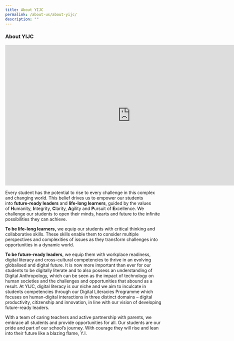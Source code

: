 ```yaml
---
title: About YIJC
permalink: /about-us/about-yijc/
description: ""
---
```

### **About YIJC**

<iframe width="800" height="450" src="https://www.youtube.com/embed/GNoojU-pzeg" title="2022 YIJC Corporate Video" frameborder="0" allow="accelerometer; autoplay; clipboard-write; encrypted-media; gyroscope; picture-in-picture; web-share" allowfullscreen></iframe>

Every student has the potential to rise to every challenge in this complex and changing world. This belief drives us to empower our students into **future-ready leaders** and **life-long learners**, guided by the values of **H**umanity, **I**ntegrity, **C**larity, **A**gility and **P**ursuit of **E**xcellence. We challenge our students to open their minds, hearts and future to the infinite possibilities they can achieve.  
  
**To be life-long learners,** we equip our students with critical thinking and collaborative skills. These skills enable them to consider multiple perspectives and complexities of issues as they transform challenges into opportunities in a dynamic world.  
  
**To be future-ready leaders**, we equip them with workplace readiness, digital literacy and cross-cultural competencies to thrive in an evolving globalised and digital future. It is now more important than ever for our students to be digitally literate and to also possess an understanding of Digital Anthropology, which can be seen as the impact of technology on human societies and the challenges and opportunities that abound as a result. At YIJC, digital literacy is our niche and we aim to inculcate in students competencies through our Digital Literacies Programme which focuses on human-digital interactions in three distinct domains – digital productivity, citizenship and innovation, in line with our vision of developing future-ready leaders.  
  
With a team of caring teachers and active partnership with parents, we embrace all students and provide opportunities for all. Our students are our pride and part of our school’s journey. With courage they will rise and lean into their future like a blazing flame, Y.I.
